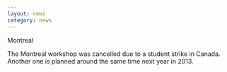 ```yaml
---
layout: news
category: news
---
```

Montreal

The Montreal workshop was cancelled due to a student strike in Canada. Another one is planned around the same time next year in 2013.
